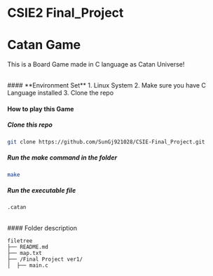 # CSIE2 Final_Project
# Catan Game
This is a Board Game made in C language as Catan Universe!

<br />
#### **Environment Set**
1. Linux System
2. Make sure you have C Language installed
3. Clone the repo

#### **How to play this Game**
##### Clone this repo
```sh
git clone https://github.com/SunGj921028/CSIE-Final_Project.git
```
##### Run the make command in the folder
```sh
make
```
##### Run the executable file
```sh
.catan
```
<br />
#### Folder description

```
filetree 
├── README.md
├── map.txt
├── /Final Project ver1/
│  ├── main.c

```
